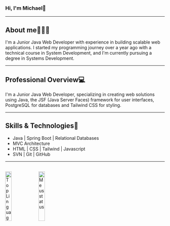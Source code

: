 ### Hi, I'm Michael👋
<hr />

## About me🧑🏽‍💼
<p>I'm a Junior Java Web Developer with experience in building scalable web applications. I started my programming journey over a year ago with a technical course in System Development, and I'm currently pursuing a degree in Systems Development.</p>
<hr />

## Professional Overview💻
<p>I'm a Junior Java Web Developer, specializing in creating web solutions using Java, the JSF (Java Server Faces) framework for user interfaces, PostgreSQL for databases and Tailwind CSS for styling.</p>
<hr />

## Skills & Technologies🎯
<ul>
  <li>Java | Spring Boot | Relational Databases</li>
  <li>MVC Architecture</li>
  <li>HTML | CSS | Tailwind | Javascript</li>
  <li>SVN | Git | GitHub</li>
</ul>
<hr />

<br />
<img alt="Top Linguagens" align="center" height="20%" witdth="50%" src="https://github-readme-stats.vercel.app/api/top-langs/?username=MaikRibeiro&layout=compact&theme=cobalt" />
<img alt="Meus status" align="center" height="20%" witdth="50%" src="https://github-readme-stats.vercel.app/api?username=MaikRibeiro&theme=highcontrast"/>
